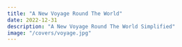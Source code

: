 ```yaml
---
title: "A New Voyage Round The World"
date: 2022-12-31
description: "A New Voyage Round The World Simplified"
image: "/covers/voyage.jpg"
---
```


